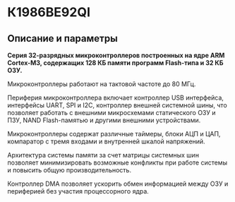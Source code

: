 # К1986ВЕ92QI

## Описание и параметры

**Серия 32-разрядных микроконтроллеров построенных на ядре ARM Cortex-M3, содержащих 128 КБ памяти программ Flash-типа и 32 КБ ОЗУ.**

Микроконтроллеры работают на тактовой частоте до 80 МГц. 

Периферия микроконтроллера включает контроллер USB интерфейса, интерфейсы UART, SPI и I2C, контроллер внешней системной шины, что позволяет работать с внешними микросхемами статического ОЗУ и ПЗУ, NAND Flash-памятью и другими внешними устройствами. 

Микроконтроллеры содержат различные таймеры, блоки АЦП и ЦАП, компаратор с тремя входами и внутренней шкалой напряжений.

Архитектура системы памяти за счет матрицы системных шин позволяет минимизировать возможные конфликты при работе системы и повысить общую производительность. 

Контроллер DMA позволяет ускорить обмен информацией между ОЗУ и периферией без участия процессорного ядра.